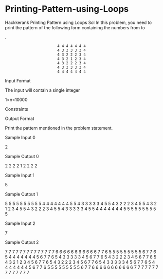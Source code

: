 # Printing-Pattern-using-Loops
Hackkerank Printing Pattern using Loops Sol
In this problem, you need to print the pattern of the following form containing the numbers from to

.

                            4 4 4 4 4 4 4  
                            4 3 3 3 3 3 4   
                            4 3 2 2 2 3 4   
                            4 3 2 1 2 3 4   
                            4 3 2 2 2 3 4   
                            4 3 3 3 3 3 4   
                            4 4 4 4 4 4 4   

Input Format

The input will contain a single integer

1<n<10000

Constraints

Output Format

Print the pattern mentioned in the problem statement.

Sample Input 0

2

Sample Output 0

2 2 2
2 1 2
2 2 2

Sample Input 1

5

Sample Output 1

5 5 5 5 5 5 5 5 5 
5 4 4 4 4 4 4 4 5 
5 4 3 3 3 3 3 4 5 
5 4 3 2 2 2 3 4 5 
5 4 3 2 1 2 3 4 5 
5 4 3 2 2 2 3 4 5 
5 4 3 3 3 3 3 4 5 
5 4 4 4 4 4 4 4 5 
5 5 5 5 5 5 5 5 5

Sample Input 2

7

Sample Output 2

7 7 7 7 7 7 7 7 7 7 7 7 7 
7 6 6 6 6 6 6 6 6 6 6 6 7 
7 6 5 5 5 5 5 5 5 5 5 6 7 
7 6 5 4 4 4 4 4 4 4 5 6 7 
7 6 5 4 3 3 3 3 3 4 5 6 7 
7 6 5 4 3 2 2 2 3 4 5 6 7 
7 6 5 4 3 2 1 2 3 4 5 6 7 
7 6 5 4 3 2 2 2 3 4 5 6 7 
7 6 5 4 3 3 3 3 3 4 5 6 7 
7 6 5 4 4 4 4 4 4 4 5 6 7 
7 6 5 5 5 5 5 5 5 5 5 6 7 
7 6 6 6 6 6 6 6 6 6 6 6 7 
7 7 7 7 7 7 7 7 7 7 7 7 7 

